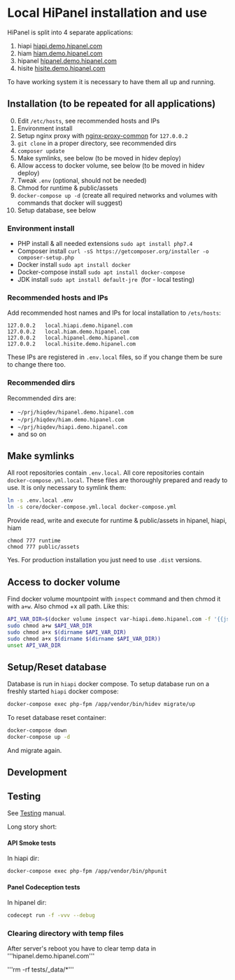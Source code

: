 # Local HiPanel installation and use

HiPanel is split into 4 separate applications:

1. hiapi     [hiapi.demo.hipanel.com]
2. hiam       [hiam.demo.hipanel.com]
3. hipanel [hipanel.demo.hipanel.com]
4. hisite   [hisite.demo.hipanel.com]

[hiapi.demo.hipanel.com]: https://git.hiqdev.com/hiqdev/hiapi.demo.hipanel.com
[hiam.demo.hipanel.com]: https://git.hiqdev.com/hiqdev/hiam.demo.hipanel.com
[hipanel.demo.hipanel.com]: https://git.hiqdev.com/hiqdev/hipanel.demo.hipanel.com
[hisite.demo.hipanel.com]: https://git.hiqdev.com/hiqdev/hisite.demo.hipanel.com

To have working system it is necessary to have them all up and running.

## Installation (to be repeated for all applications)

0. Edit `/etc/hosts`, see recommended hosts and IPs
1. Environment install
2. Setup nginx proxy with [nginx-proxy-common](https://github.com/hiqdev/nginx-proxy-common) for `127.0.0.2`
3. `git clone` in a proper directory, see recommended dirs
4. `composer update`
5. Make symlinks, see below (to be moved in hidev deploy)
6. Allow access to docker volume, see below (to be moved in hidev deploy)
7. Tweak `.env` (optional, should not be needed)
8. Chmod for runtime & public/assets
9. `docker-compose up -d` (create all required networks and volumes with commands that docker will suggest)
10. Setup database, see below

### Environment install

- PHP install & all needed extensions ```sudo apt install php7.4```
- Composer install ```curl -sS https://getcomposer.org/installer -o composer-setup.php```
- Docker install ```sudo apt install docker```
- Docker-compose install ```sudo apt install docker-compose```
- JDK install ```sudo apt install default-jre ```(for - local testing)

### Recommended hosts and IPs

Add recommended host names and IPs for local installation to `/ets/hosts`:

```hosts
127.0.0.2   local.hiapi.demo.hipanel.com
127.0.0.2   local.hiam.demo.hipanel.com
127.0.0.2   local.hipanel.demo.hipanel.com
127.0.0.2   local.hisite.demo.hipanel.com
```

These IPs are registered in `.env.local` files, so if you change them be sure
to change there too.

### Recommended dirs

Recommended dirs are:

- `~/prj/hiqdev/hipanel.demo.hipanel.com`
- `~/prj/hiqdev/hiam.demo.hipanel.com`
- `~/prj/hiqdev/hiapi.demo.hipanel.com`
- and so on

## Make symlinks

All root repositories contain `.env.local`.
All core repositories contain `docker-compose.yml.local`.
These files are thoroughly prepared and ready to use.
It is only necessary to symlink them:

```sh
ln -s .env.local .env
ln -s core/docker-compose.yml.local docker-compose.yml
```
Provide read, write and execute for runtime & public/assets in hipanel, hiapi, hiam
``` 
chmod 777 runtime
chmod 777 public/assets
```

Yes. For production installation you just need to use `.dist` versions.

## Access to docker volume

Find docker volume mountpoint with `inspect` command and then chmod it with `a+w`.
Also chmod +x all path. Like this:

```sh
API_VAR_DIR=$(docker volume inspect var-hiapi.demo.hipanel.com -f '{{json .Mountpoint}}')
sudo chmod a+w $API_VAR_DIR
sudo chmod a+x $(dirname $API_VAR_DIR)
sudo chmod a+x $(dirname $(dirname $API_VAR_DIR))
unset API_VAR_DIR
```

## Setup/Reset database

Database is run in `hiapi` docker compose.
To setup database run on a freshly started `hiapi` docker compose:

```sh
docker-compose exec php-fpm /app/vendor/bin/hidev migrate/up
```

To reset database reset container:

```sh
docker-compose down
docker-compose up -d
```

And migrate again.

## Development


## Testing

See [Testing] manual.

[Testing]: Testing.md

Long story short:

#### API Smoke tests

In hiapi dir:

```sh
docker-compose exec php-fpm /app/vendor/bin/phpunit
```

#### Panel Codeception tests

In hipanel dir:

```sh
codecept run -f -vvv --debug
```
### Clearing directory with temp files

After server's reboot you have to clear temp data in '''hipanel.demo.hipanel.com'''

'''rm -rf tests/_data/*'''
